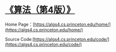 # [《算法（第4版）》](https://book.douban.com/subject/19952400/)

Home Page：[https://algs4.cs.princeton.edu/home/](https://algs4.cs.princeton.edu/home/)

Source Code:[https://algs4.cs.princeton.edu/code/](https://algs4.cs.princeton.edu/code/)
